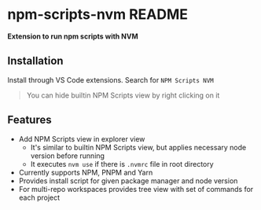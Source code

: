 # npm-scripts-nvm README

**Extension to run npm scripts with NVM**

## Installation
Install through VS Code extensions. Search for `NPM Scripts NVM`
 
> You can hide builtin NPM Scripts view by right clicking on it

## Features

- Add NPM Scripts view in explorer view
  - It's similar to builtin NPM Scripts view, but applies necessary node version before running
  - It executes `nvm use` if there is `.nvmrc` file in root directory
- Currently supports NPM, PNPM and Yarn
- Provides install script for given package manager and node version
- For multi-repo workspaces provides tree view with set of commands for each project
